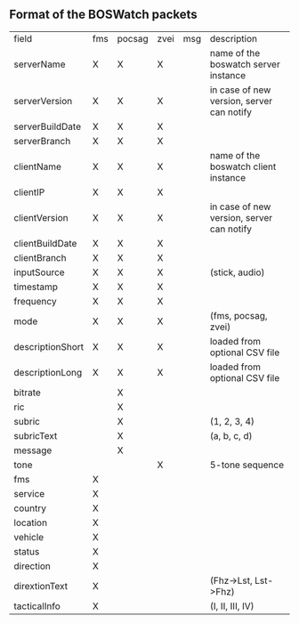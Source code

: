 ## Format of the BOSWatch packets

<table>
<tr>
<td>field</td>
<td>fms</td>
<td>pocsag</td>
<td>zvei</td>
<td>msg</td>
<td>description</td>
</tr>
<tr>
<td>serverName</td>
<td>X</td>
<td>X</td>
<td>X</td>
<td></td>
<td>name of the boswatch server instance</td>
</tr>
<tr>
<td>serverVersion</td>
<td>X</td>
<td>X</td>
<td>X</td>
<td></td>
<td>in case of new version, server can notify</td>
</tr>
<tr>
<td>serverBuildDate</td>
<td>X</td>
<td>X</td>
<td>X</td>
<td></td>
<td></td>
</tr>
<tr>
<td>serverBranch</td>
<td>X</td>
<td>X</td>
<td>X</td>
<td></td>
<td></td>
</tr>
<tr>
<td>clientName</td>
<td>X</td>
<td>X</td>
<td>X</td>
<td></td>
<td>name of the boswatch client instance</td>
</tr>
<tr>
<td>clientIP</td>
<td>X</td>
<td>X</td>
<td>X</td>
<td></td>
<td></td>
</tr>
<tr>
<td>clientVersion</td>
<td>X</td>
<td>X</td>
<td>X</td>
<td></td>
<td>in case of new version, server can notify</td>
</tr>
<tr>
<td>clientBuildDate</td>
<td>X</td>
<td>X</td>
<td>X</td>
<td></td>
<td></td>
</tr>
<tr>
<td>clientBranch</td>
<td>X</td>
<td>X</td>
<td>X</td>
<td></td>
<td></td>
</tr>
<tr>
<td>inputSource</td>
<td>X</td>
<td>X</td>
<td>X</td>
<td></td>
<td>(stick, audio)</td>
</tr>
<tr>
<td>timestamp</td>
<td>X</td>
<td>X</td>
<td>X</td>
<td></td>
<td></td>
</tr>
<tr>
<td>frequency</td>
<td>X</td>
<td>X</td>
<td>X</td>
<td></td>
<td></td>
</tr>
<tr>
<td>mode</td>
<td>X</td>
<td>X</td>
<td>X</td>
<td></td>
<td>(fms, pocsag, zvei)</td>
</tr>
<tr>
<td>descriptionShort</td>
<td>X</td>
<td>X</td>
<td>X</td>
<td></td>
<td>loaded from optional CSV file</td>
</tr>
<tr>
<td>descriptionLong</td>
<td>X</td>
<td>X</td>
<td>X</td>
<td></td>
<td>loaded from optional CSV file</td>
</tr>
<tr>
<td>bitrate</td>
<td></td>
<td>X</td>
<td></td>
<td></td>
<td></td>
</tr>
<tr>
<td>ric</td>
<td></td>
<td>X</td>
<td></td>
<td></td>
<td></td>
</tr>
<tr>
<td>subric</td>
<td></td>
<td>X</td>
<td></td>
<td></td>
<td>(1, 2, 3, 4)</td>
</tr>
<tr>
<td>subricText</td>
<td></td>
<td>X</td>
<td></td>
<td></td>
<td>(a, b, c, d)</td>
</tr>
<tr>
<td>message</td>
<td></td>
<td>X</td>
<td></td>
<td></td>
<td></td>
</tr>
<tr>
<td>tone</td>
<td></td>
<td></td>
<td>X</td>
<td></td>
<td>5-tone sequence</td>
</tr>
<tr>
<td>fms</td>
<td>X</td>
<td></td>
<td></td>
<td></td>
<td></td>
</tr>
<tr>
<td>service</td>
<td>X</td>
<td></td>
<td></td>
<td></td>
<td></td>
</tr>
<tr>
<td>country</td>
<td>X</td>
<td></td>
<td></td>
<td></td>
<td></td>
</tr>
<tr>
<td>location</td>
<td>X</td>
<td></td>
<td></td>
<td></td>
<td></td>
</tr>
<tr>
<td>vehicle</td>
<td>X</td>
<td></td>
<td></td>
<td></td>
<td></td>
</tr>
<tr>
<td>status</td>
<td>X</td>
<td></td>
<td></td>
<td></td>
<td></td>
</tr>
<tr>
<td>direction</td>
<td>X</td>
<td></td>
<td></td>
<td></td>
<td></td>
</tr>
<tr>
<td>dirextionText</td>
<td>X</td>
<td></td>
<td></td>
<td></td>
<td>(Fhz-&gt;Lst, Lst-&gt;Fhz)</td>
</tr>
<tr>
<td>tacticalInfo</td>
<td>X</td>
<td></td>
<td></td>
<td></td>
<td>(I, II, III, IV)</td>
</tr>
</table>
